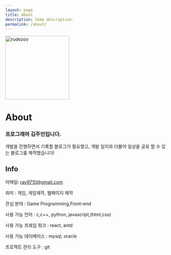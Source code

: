 ```yaml
---
layout: page
title: About
description: Some description.
permalink: /about/
---
```


<img class="img-rounded" src="https://scontent-gmp1-1.cdninstagram.com/v/t51.2885-19/s150x150/168983058_475583630311036_8528647827823978672_n.jpg?tp=1&_nc_ht=scontent-gmp1-1.cdninstagram.com&_nc_ohc=a-4mWXF6fAkAX9l-RqK&edm=ABfd0MgBAAAA&ccb=7-4&oh=24ae1e3d8b9a2541c89b12ad63ec0cf8&oe=60D1F5CC&_nc_sid=7bff83" alt="rudezoo" width="200">

# About

### 프로그래머 김주언입니다.

개발을 진행하면서 기록할 블로그가 필요했고, 개발 일지와 더불어 일상을 공유 할 수 있는 블로그를 제작했습니다!

## Info
이메일: ray9710@gmail.com

취미 : 게임, 게임제작, 웹페이지 제작

관심 분야 : Game Programming,Front-end

사용 가능 언어 : c,c++, python, javascript,(html,css)

사용 가능 프레임 워크 : react, antd

사용 가능 데이베이스 : mysql, oracle

프로젝트 관리 도구 : git